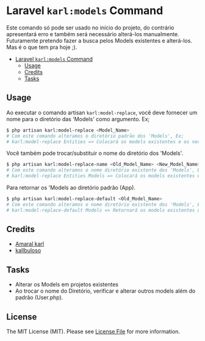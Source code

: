 # Laravel `karl:models` Command


Este comando só pode ser usado no início do projeto, do contrário apresentará erro e também será necessário alterá-los manualmente. Futuramente pretendo fazer a busca pelos Models existentes e alterá-los. Mas é o que tem pra hoje ;).

<!-- TOC -->

- [Laravel `karl:models` Command](#karl-model-command)
    - [Usage](#usage)
    - [Credits](#credits)
    - [Tasks](#tasks)

<!-- /TOC -->

## Usage

Ao executar o comando artisan `karl:model-replace`, você deve fornecer um nome para o diretório das 'Models' como argumento. Ex;

```bash
$ php artisan karl:model-replace <Model_Name>
# Com este comando alteramos o diretório padrão dos 'Models', Ex;
# karl:model-replace Entities => Colocará os models existentes e os novos  (daqui em diante) no diretório 'app/Entities'.
```

Você também pode trocar/substituir o nome do diretório dos 'Models'.

```bash
$ php artisan karl:model-replace-name <Old_Model_Name> <New_Model_Name>
# Com este comando alteramos o nome diretório existente dos 'Models', Ex;
# karl:model-replace Entities Models => Colocará os models existentes e os novos (daqui em diante) no diretório 'app/Models'.
```

Para retornar os 'Models ao diretório padrão (App).

```bash
$ php artisan karl:model-replace-default <Old_Model_Name>
# Com este comando alteramos o nome diretório existente dos 'Models', Ex;
# karl:model-replace-default Models => Retornará os models existentes do diretório'app/Models' em 'app' (o padrão do Laravel).
```

## Credits

- [Amaral karl][link-author]
- [kallbuloso][link-kallbuloso]

## Tasks

-   Alterar os Models em projetos existentes
-   Ao trocar o nome do Diretório, verificar e alterar outros models além do padrão (User.php).

## License

The MIT License (MIT). Please see [License File](LICENSE.md) for more information.

[link-author]: https://github.com/kallbuloso
[link-kallbuloso]: http://kallbuloso.com.br

